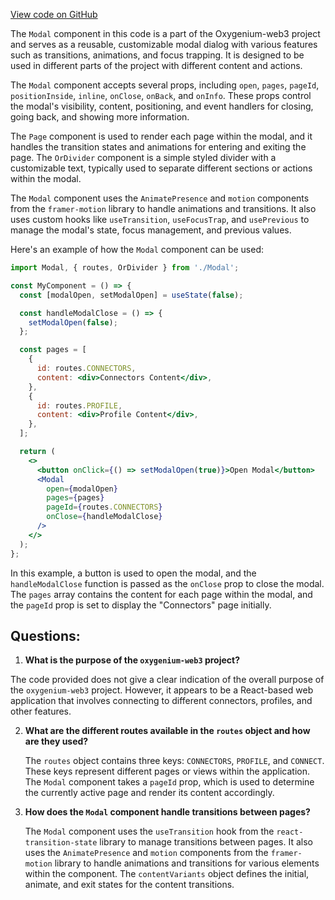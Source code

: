 [View code on GitHub](https://github.com/oxygenium/oxygenium-web3/packages/web3-react/src/components/Common/Modal/index.tsx)

The `Modal` component in this code is a part of the Oxygenium-web3 project and serves as a reusable, customizable modal dialog with various features such as transitions, animations, and focus trapping. It is designed to be used in different parts of the project with different content and actions.

The `Modal` component accepts several props, including `open`, `pages`, `pageId`, `positionInside`, `inline`, `onClose`, `onBack`, and `onInfo`. These props control the modal's visibility, content, positioning, and event handlers for closing, going back, and showing more information.

The `Page` component is used to render each page within the modal, and it handles the transition states and animations for entering and exiting the page. The `OrDivider` component is a simple styled divider with a customizable text, typically used to separate different sections or actions within the modal.

The `Modal` component uses the `AnimatePresence` and `motion` components from the `framer-motion` library to handle animations and transitions. It also uses custom hooks like `useTransition`, `useFocusTrap`, and `usePrevious` to manage the modal's state, focus management, and previous values.

Here's an example of how the `Modal` component can be used:

```jsx
import Modal, { routes, OrDivider } from './Modal';

const MyComponent = () => {
  const [modalOpen, setModalOpen] = useState(false);

  const handleModalClose = () => {
    setModalOpen(false);
  };

  const pages = [
    {
      id: routes.CONNECTORS,
      content: <div>Connectors Content</div>,
    },
    {
      id: routes.PROFILE,
      content: <div>Profile Content</div>,
    },
  ];

  return (
    <>
      <button onClick={() => setModalOpen(true)}>Open Modal</button>
      <Modal
        open={modalOpen}
        pages={pages}
        pageId={routes.CONNECTORS}
        onClose={handleModalClose}
      />
    </>
  );
};
```

In this example, a button is used to open the modal, and the `handleModalClose` function is passed as the `onClose` prop to close the modal. The `pages` array contains the content for each page within the modal, and the `pageId` prop is set to display the "Connectors" page initially.
## Questions: 
 1. **What is the purpose of the `oxygenium-web3` project?**

   The code provided does not give a clear indication of the overall purpose of the `oxygenium-web3` project. However, it appears to be a React-based web application that involves connecting to different connectors, profiles, and other features.

2. **What are the different routes available in the `routes` object and how are they used?**

   The `routes` object contains three keys: `CONNECTORS`, `PROFILE`, and `CONNECT`. These keys represent different pages or views within the application. The `Modal` component takes a `pageId` prop, which is used to determine the currently active page and render its content accordingly.

3. **How does the `Modal` component handle transitions between pages?**

   The `Modal` component uses the `useTransition` hook from the `react-transition-state` library to manage transitions between pages. It also uses the `AnimatePresence` and `motion` components from the `framer-motion` library to handle animations and transitions for various elements within the component. The `contentVariants` object defines the initial, animate, and exit states for the content transitions.